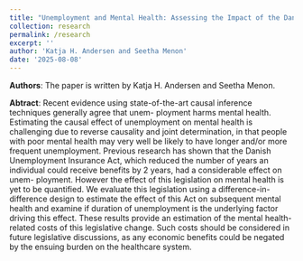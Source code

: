 ```yaml
---
title: "Unemployment and Mental Health: Assessing the Impact of the Danish Unemployment Insurance Act"
collection: research
permalink: /research
excerpt: ''
author: 'Katja H. Andersen and Seetha Menon'
date: '2025-08-08'
---
```


**Authors**: 
The paper is written by Katja H. Andersen and Seetha Menon.

**Abtract**:
Recent evidence using state-of-the-art causal inference techniques generally agree that unem-
ployment harms mental health. Estimating the causal effect of unemployment on mental health
is challenging due to reverse causality and joint determination, in that people with poor mental
health may very well be likely to have longer and/or more frequent unemployment. Previous
research has shown that the Danish Unemployment Insurance Act, which reduced the number
of years an individual could receive benefits by 2 years, had a considerable effect on unem-
ployment. However the effect of this legislation on mental health is yet to be quantified. We
evaluate this legislation using a difference-in-difference design to estimate the effect of this Act
on subsequent mental health and examine if duration of unemployment is the underlying factor
driving this effect. These results provide an estimation of the mental health-related costs of
this legislative change. Such costs should be considered in future legislative discussions, as any
economic benefits could be negated by the ensuing burden on the healthcare system.
```